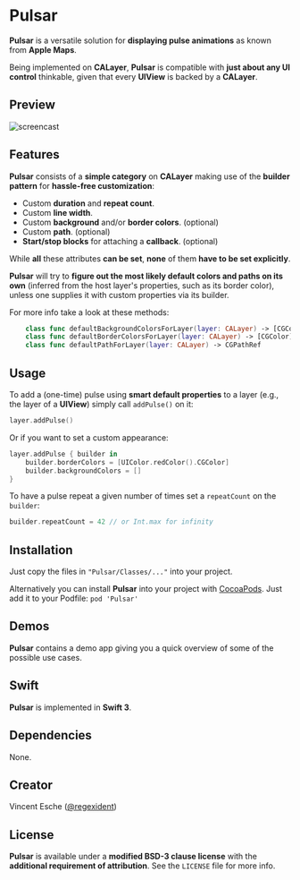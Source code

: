 # Pulsar

**Pulsar** is a versatile solution for **displaying pulse animations** as known from **Apple Maps**.

Being implemented on **CALayer**, **Pulsar** is compatible with **just about any UI control** thinkable, given that every **UIView** is backed by a **CALayer**.

## Preview
![screencast](screencast.gif)

## Features

**Pulsar** consists of a **simple category** on **CALayer** making use of the **builder pattern** for **hassle-free customization**:

- Custom **duration** and **repeat count**.
- Custom **line width**.
- Custom **background** and/or **border colors**. (optional)
- Custom **path**. (optional)
- **Start/stop blocks** for attaching a **callback**. (optional)

While **all** these attributes **can be set**, **none** of them **have to be set explicitly**.

**Pulsar** will try to **figure out the most likely default colors and paths on its own** (inferred from the host layer's properties, such as its border color), unless one supplies it with custom properties via its builder.

For more info take a look at these methods:

```swift
    class func defaultBackgroundColorsForLayer(layer: CALayer) -> [CGColor]
    class func defaultBorderColorsForLayer(layer: CALayer) -> [CGColor]
    class func defaultPathForLayer(layer: CALayer) -> CGPathRef
```

## Usage

To add a (one-time) pulse using **smart default properties** to a layer (e.g., the layer of a **UIView**) simply call `addPulse()` on it:

```swift
layer.addPulse()
```

Or if you want to set a custom appearance:

```swift
layer.addPulse { builder in
	builder.borderColors = [UIColor.redColor().CGColor]
	builder.backgroundColors = []
}
```

To have a pulse repeat a given number of times set a `repeatCount` on the `builder`:

```swift
builder.repeatCount = 42 // or Int.max for infinity
```

## Installation

Just copy the files in `"Pulsar/Classes/..."` into your project.

Alternatively you can install **Pulsar** into your project with [CocoaPods](http://cocoapods.org/).
Just add it to your Podfile: `pod 'Pulsar'`

## Demos

**Pulsar** contains a demo app giving you a quick overview of some of the possible use cases.

## Swift

**Pulsar** is implemented in **Swift 3**.

## Dependencies

None.

## Creator

Vincent Esche ([@regexident](http://twitter.com/regexident))

## License

**Pulsar** is available under a **modified BSD-3 clause license** with the **additional requirement of attribution**. See the `LICENSE` file for more info.
